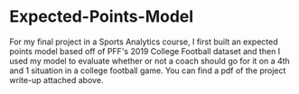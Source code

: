# Expected-Points-Model
For my final project in a Sports Analytics course, I first built an expected points model based off of PFF's 2019 College Football dataset and then I used my model to evaluate whether or not a coach should go for it on a 4th and 1 situation in a college football game. You can find a pdf of the project write-up attached above. 

